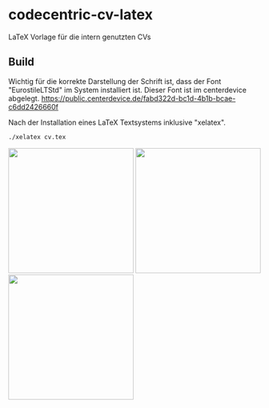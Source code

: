 # codecentric-cv-latex
LaTeX Vorlage für die intern genutzten CVs

## Build
Wichtig für die korrekte Darstellung der Schrift ist, dass der Font "EurostileLTStd" im System installiert ist. Dieser Font ist im centerdevice abgelegt. https://public.centerdevice.de/fabd322d-bc1d-4b1b-bcae-c6dd2426660f

Nach der Installation eines LaTeX Textsystems inklusive "xelatex".
```bash
./xelatex cv.tex
```

<img src="https://raw.githubusercontent.com/dickerpulli/codecentric-cv-latex/master/screenshot_pdf_1.png" width="250px">
<img src="https://raw.githubusercontent.com/dickerpulli/codecentric-cv-latex/master/screenshot_pdf_2.png" width="250px">
<img src="https://raw.githubusercontent.com/dickerpulli/codecentric-cv-latex/master/screenshot_pdf_3.png" width="250px">
